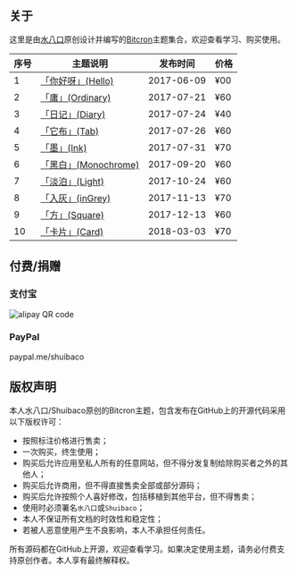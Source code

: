 ## 关于

这里是由[水八口](https://shuiba.co)原创设计并编写的[Bitcron](https://bitcron.com)主题集合，欢迎查看学习、购买使用。

| 序号 | 主题说明 | 发布时间 | 价格
| --- | --- | --- | --- |
| 1 | [「你好呀」(Hello)](https://blog.shuiba.co/bitcron-theme-hello) | 2017-06-09 | ¥00
| 2 | [「庸」(Ordinary)](https://blog.shuiba.co/bitcron-theme-ordinary) | 2017-07-21 | ¥60
| 3 | [「日记」(Diary)](https://blog.shuiba.co/bitcron-theme-diary) | 2017-07-24 | ¥40
| 4 | [「它布」(Tab)](https://blog.shuiba.co/bitcron-theme-tab) | 2017-07-26 | ¥60
| 5 | [「墨」(Ink)](https://blog.shuiba.co/bitcron-theme-ink) | 2017-07-31 | ¥70
| 6 | [「黑白」(Monochrome)](https://blog.shuiba.co/bitcron-theme-monochrome) | 2017-09-20 | ¥60
| 7 | [「淡泊」(Light)](https://blog.shuiba.co/bitcron-theme-light) | 2017-10-24 | ¥60
| 8 | [「入灰」(inGrey)](https://blog.shuiba.co/bitcron-theme-ingrey) | 2017-11-13 | ¥70
| 9 | [「方」(Square)](https://blog.shuiba.co/bitcron-theme-square) | 2017-12-13 | ¥60
| 10 | [「卡片」(Card)](https://blog.shuiba.co/bitcron-theme-card) | 2018-03-03 | ¥70

## 付费/捐赠

### 支付宝

![alipay QR code](alipay.jpg)

### PayPal

paypal.me/shuibaco

## 版权声明

本人水八口/Shuibaco原创的Bitcron主题，包含发布在GitHub上的开源代码采用以下版权许可：

- 按照标注价格进行售卖；
- 一次购买，终生使用；
- 购买后允许应用至私人所有的任意网站，但不得分发复制给除购买者之外的其他人；
- 购买后允许商用，但不得直接售卖全部或部分源码；
- 购买后允许按照个人喜好修改，包括移植到其他平台，但不得售卖；
- 使用时必须署名`水八口`或`Shuibaco`；
- 本人不保证所有文档的时效性和稳定性；
- 若被人恶意使用产生不良影响，本人不承担任何责任。

所有源码都在GitHub上开源，欢迎查看学习。如果决定使用主题，请务必付费支持原创作者。本人享有最终解释权。
